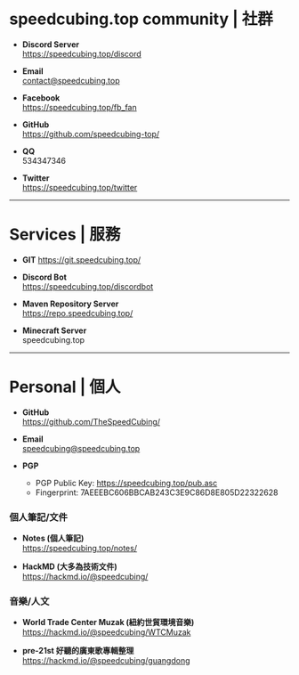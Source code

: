 # speedcubing.top community | 社群

- **Discord Server**  
  https://speedcubing.top/discord

- **Email**  
  [contact@speedcubing.top](mailto:contact@speedcubing.top)
  
- **Facebook**  
  https://speedcubing.top/fb_fan
  
- **GitHub**  
  https://github.com/speedcubing-top/

- **QQ**  
  534347346
  
- **Twitter**  
  https://speedcubing.top/twitter

---

# Services | 服務

- **GIT**
  https://git.speedcubing.top/
  
- **Discord Bot**  
  https://speedcubing.top/discordbot
  
- **Maven Repository Server**  
  https://repo.speedcubing.top/

- **Minecraft Server**  
  speedcubing.top

---

# Personal | 個人
  
- **GitHub**  
  https://github.com/TheSpeedCubing/

- **Email**  
  [speedcubing@speedcubing.top](mailto:speedcubing@speedcubing.top)
  
- **PGP**  
  - PGP Public Key: https://speedcubing.top/pub.asc
  - Fingerprint: 7AEEEBC606BBCAB243C3E9C86D8E805D22322628
  
### 個人筆記/文件

- **Notes (個人筆記)**  
  https://speedcubing.top/notes/  
  
- **HackMD (大多為技術文件)**  
  https://hackmd.io/@speedcubing/

### 音樂/人文

- **World Trade Center Muzak (紐約世貿環境音樂)**  
  https://hackmd.io/@speedcubing/WTCMuzak

- **pre-21st 好聽的廣東歌專輯整理**  
  https://hackmd.io/@speedcubing/guangdong
